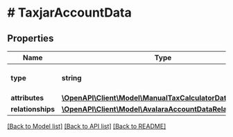# # TaxjarAccountData

## Properties

Name | Type | Description | Notes
------------ | ------------- | ------------- | -------------
**type** | **string** | The resource&#39;s type |
**attributes** | [**\OpenAPI\Client\Model\ManualTaxCalculatorDataAttributes**](ManualTaxCalculatorDataAttributes.md) |  |
**relationships** | [**\OpenAPI\Client\Model\AvalaraAccountDataRelationships**](AvalaraAccountDataRelationships.md) |  | [optional]

[[Back to Model list]](../../README.md#models) [[Back to API list]](../../README.md#endpoints) [[Back to README]](../../README.md)
